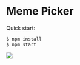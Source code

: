 # Meme Picker

Quick start:

```
$ npm install
$ npm start
````

<img src="https://github.com/Aashishweb/Meme-picker-javascript/blob/main/images/Memepicker%20readme%20photo.png" >

